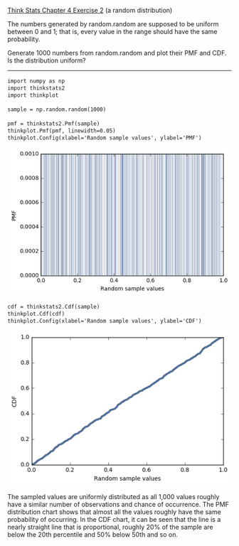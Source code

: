 [Think Stats Chapter 4 Exercise 2](http://greenteapress.com/thinkstats2/html/thinkstats2005.html#toc41) (a random distribution)

The numbers generated by random.random are supposed to be uniform between 0 and 1; that is, every value in the range should have the same probability.

Generate 1000 numbers from random.random and plot their PMF and CDF. Is the distribution uniform?

-----
```
import numpy as np
import thinkstats2
import thinkplot

sample = np.random.random(1000)

pmf = thinkstats2.Pmf(sample)
thinkplot.Pmf(pmf, linewidth=0.05)
thinkplot.Config(xlabel='Random sample values', ylabel='PMF')
```

![PMF distribution of 'Random sample values'](/statistics/4-2-random_dist1.png?raw=true "PMF distribution of 'Random sample values'")

```
cdf = thinkstats2.Cdf(sample)
thinkplot.Cdf(cdf)
thinkplot.Config(xlabel='Random sample values', ylabel='CDF')
```
![CDF distribution of 'Random sample values'](/statistics/4-2-random_dist2.png?raw=true "CDF distribution of 'Random sample values'")

The sampled values are uniformly distributed as all 1,000 values roughly have a similar number of observations and chance of occurrence. The PMF distribution chart shows that almost all the values roughly have the same probability of occurring. In the CDF chart, it can be seen that the line is a nearly straight line that is proportional, roughly 20% of the sample are below the 20th percentile and 50% below 50th and so on.
